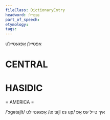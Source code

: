 ```yaml
---
fileClass: DictionaryEntry
headword: אָפּטיילן
part_of_speech: 
etymology: 
tags: 
---
```

אָפּטיילן
אָפּגעטיילט

CENTRAL
========

HASIDIC
=======
= AMERICA = 

/ˈɔgətajlt/ אָפּגעטיילט
/ɩx tajl ɛs up/ איך טייל עס אָפּ